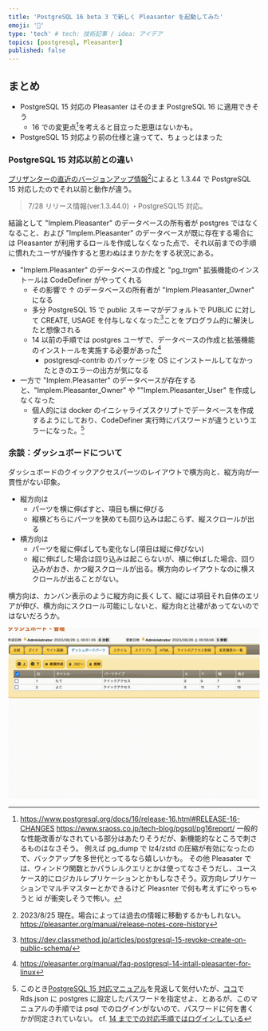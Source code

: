```yaml
---
title: 'PostgreSQL 16 beta 3 で新しく Pleasanter を起動してみた'
emoji: '🌊'
type: 'tech' # tech: 技術記事 / idea: アイデア
topics: [postgresql, Pleasanter]
published: false
---
```


## まとめ

- PostgreSQL 15 対応の Pleasanter はそのまま PostgreSQL 16 に適用できそう
  - 16 での変更点[^1]を考えると目立った恩恵はないかも。
- PostgreSQL 15 対応より前の仕様と違ってて、ちょっとはまった

### PostgreSQL 15 対応以前との違い

[プリザンターの直近のバージョンアップ情報](https://pleasanter.org/manual/release-notes-core)[^2]によると 1.3.44 で PostgreSQL 15 対応したのでそれ以前と動作が違う。

> 7/28 リリース情報(ver.1.3.44.0)
> ・PostgreSQL15 対応。

結論として "Implem.Pleasanter" のデータベースの所有者が postgres ではなくなること、および "Implem.Pleasanter" のデータベースが既に存在する場合には Pleasanter が利用するロールを作成しなくなった点で、それ以前までの手順に慣れたユーザが操作すると思わぬはまりかたをする状況にある。

- "Implem.Pleasanter" のデータベースの作成と "pg_trgm" 拡張機能のインストールは CodeDefiner がやってくれる
  - その影響で ↑ のデータベースの所有者が "Implem.Pleasanter_Owner" になる
  - 多分 PostgreSQL 15 で public スキーマがデフォルトで PUBLIC に対して CREATE, USAGE を付与しなくなった[^3]ことをプログラム的に解決したと想像される
  - 14 以前の手順では postgres ユーザで、データベースの作成と拡張機能のインストールを実施する必要があった[^4]
    - postgresql-contrib のパッケージを OS にインストールしてなかったときのエラーの出方が気になる
- 一方で "Implem.Pleasanter" のデータベースが存在すると、"Implem.Pleasanter_Owner" や ""Implem.Pleasanter_User" を作成しなくなった
  - 個人的には docker のイニシャライズスクリプトでデータベースを作成するようにしており、CodeDefiner 実行時にパスワードが違うというエラーになった。[^5]

### 余談：ダッシュボードについて

ダッシュボードのクイックアクセスパーツのレイアウトで横方向と、縦方向が一貫性がない印象。

- 縦方向は
  - パーツを横に伸ばすと、項目も横に伸びる
  - 縦横どちらにパーツを狭めても回り込みは起こらず、縦スクロールが出る
- 横方向は
  - パーツを縦に伸ばしても変化なし(項目は縦に伸びない)
  - 縦に伸ばした場合は回り込みは起こらないが、横に伸ばした場合、回り込みがおき、かつ縦スクロールが出る。横方向のレイアウトなのに横スクロールが出ることがない。

横方向は、カンバン表示のように縦方向に長くして、縦には項目それ自体のエリアが伸び、横方向にスクロール可能にしないと、縦方向と辻褄があってないのではないだろうか。

![dashboard](/images/dc6baaeee75576.gif)

[^1]:
    https://www.postgresql.org/docs/16/release-16.html#RELEASE-16-CHANGES
    https://www.sraoss.co.jp/tech-blog/pgsql/pg16report/
    一般的な性能改善がなされている部分はあたりそうだが、新機能的なところで刺さるものはなさそう。
    例えば pg_dump で lz4/zstd の圧縮が有効になったので、バックアップを多世代とってるなら嬉しいかも。
    その他 Pleasater では、ウィンドウ関数とかパラレルクエリとかは使ってなさそうだし、ユースケース的にロジカルレプリケーションとかもしなさそう。双方向レプリケーションでマルチマスターとかできるけど Pleasnter で何も考えずにやっちゃうと id が衝突しそうで怖い。

[^2]:
    2023/8/25 現在。場合によっては過去の情報に移動するかもしれない。
    https://pleasanter.org/manual/release-notes-core-history

[^3]: https://dev.classmethod.jp/articles/postgresql-15-revoke-create-on-public-schema/
[^4]: https://pleasanter.org/manual/faq-postgresql-14-intall-pleasanter-for-linux
[^5]:
    このとき[PostgreSQL 15 対応マニュアル](https://pleasanter.org/manual/getting-started-pleasanter-ubuntu)を見返して気付いたが、[ココ](https://pleasanter.org/manual/getting-started-pleasanter-ubuntu#:~:text=UID%3Dpostgres%3BPWD%3D-,%3C%E8%A8%AD%E5%AE%9A%E3%81%97%E3%81%9F%E3%83%91%E3%82%B9%E3%83%AF%E3%83%BC%E3%83%89%3E,-%22%2C%0A%20%20%20%20%22OwnerConnectionString)で Rds.json に postgres に設定したパスワードを指定せよ、とあるが、このマニュアルの手順では psql でのログインがないので、パスワードに何を書くかが同定されていない。
    cf. [14 まででの対応手順ではログインしている](https://pleasanter.org/manual/faq-postgresql-14-intall-pleasanter-for-linux#:~:text=PostgreSQL%E7%AE%A1%E7%90%86%E7%94%A8,COPY%20CODE)
